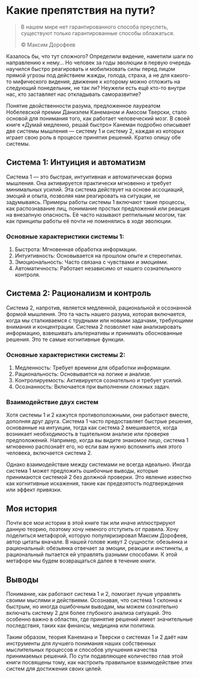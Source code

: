 # Какие препятствия на пути?

> В нашем мире нет гарантированного способа преуспеть, существуют только гарантированные способы облажаться.
>
> ©️ Максим Дорофеев

Казалось бы, что тут сложного? Определили видение, наметили шаги по направлению к нему... Но человек за годы эволюции в первую очередь научился быстро реагировать и мобилизовать силы перед лицом прямой угрозы под действием жажды, голода, страха, а не для какого-то мифического видения, движение к которому можно отложить на следующий понедельник, не так ли? Неужели есть ещё кто-то внутри нас, кто заставляет нас откладывать саморазвитие?

Понятие двойственности разума, предложенное лауреатом Нобелевской премии Даниэлем Канеманом и Амосом Тверски, стало основой для понимания того, как работает человеческий мозг. В своей книге «Думай медленно, решай быстро» Канеман подробно описывает две системы мышления — систему 1 и систему 2, каждая из которых играет свою роль в процессе принятия решений. Кратко опишу обе системы.

## Система 1: Интуиция и автоматизм

Система 1 — это быстрая, интуитивная и автоматическая форма мышления. Она активируется практически мгновенно и требует минимальных усилий. Эта система действует на основе ассоциаций, эмоций и опыта, позволяя нам реагировать на ситуации, не задумываясь. Примеры работы системы 1 включают такие процессы, как распознавание лиц, понимание простых предложений или реакция на внезапную опасность. Её часто называют рептильным мозгом, так как принципы работы её почти не поменялись в ходе эволюции.

### Основные характеристики системы 1:

1. Быстрота: Мгновенная обработка информации.
2. Интуитивность: Основывается на прошлом опыте и стереотипах.
3. Эмоциональность: Часто связана с чувствами и эмоциями.
4. Автоматичность: Работает независимо от нашего сознательного контроля.

## Система 2: Рационализм и контроль

Система 2, напротив, является медленной, рациональной и осознанной формой мышления. Это та часть нашего разума, которая включается, когда мы сталкиваемся с трудными или новыми задачами, требующими внимания и концентрации. Система 2 позволяет нам анализировать информацию, взвешивать альтернативы и принимать обоснованные решения. Это те самые когнитивные функции.

### Основные характеристики системы 2:

1. Медленность: Требует времени для обработки информации.
2. Рациональность: Основывается на логике и анализе.
3. Контролируемость: Активируется сознательно и требует усилий.
4. Осознанность: Включается при выполнении сложных задач.

### Взаимодействие двух систем

Хотя системы 1 и 2 кажутся противоположными, они работают вместе, дополняя друг друга. Система 1 часто предоставляет быстрые решения, основанные на интуиции, тогда как система 2 вмешивается, когда возникает необходимость в тщательном анализе или проверке предположений. Например, когда вы видите знакомое лицо, система 1 мгновенно распознаёт его, но если вам нужно вспомнить имя этого человека, включается система 2.

Однако взаимодействие между системами не всегда идеально. Иногда система 1 может предложить ошибочные выводы, которые принимаются системой 2 без должной проверки. Это явление известно как когнитивные искажения, такие как предвзятость подтверждения или эффект привязки.

## Моя история

Почти все мои истории в этой книге так или иначе иллюстрируют данную теорию, поэтому хочу немного отступить от правила. Хочу поделиться метафорой, которую популяризировал Максим Дорофеев, автор цитаты вначале. В нашей голове живут 2 сущности: обезьянка и рациональный: обезьянка отвечает за эмоции, реакции и инстинкты, а рациональный пытается ей управлять разными способами. К этой метафоре мы будем возвращаться далее в течение книги.

## Выводы

Понимание, как работают система 1 и 2, помогает лучше управлять своими мыслями и действиями. Осознавая, что система 1 склонна к быстрым, но иногда ошибочным выводам, мы можем сознательно включать систему 2 для более глубокого анализа ситуаций. Это особенно важно в областях, где принятие решений имеет значительные последствия, таких как финансы, медицина или политика.

Таким образом, теория Канемана и Тверски о системах 1 и 2 даёт нам инструменты для лучшего понимания наших собственных мыслительных процессов и способов улучшения качества принимаемых решений. По сути подавляющее количество глав этой книги посвящены тому, как настроить правильное взаимодействие этих систем для достижения своих целей.
